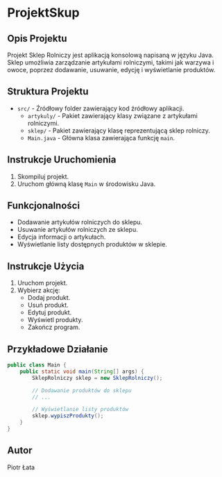 # ProjektSkup

## Opis Projektu
Projekt Sklep Rolniczy jest aplikacją konsolową napisaną w języku Java. Sklep umożliwia zarządzanie artykułami rolniczymi, takimi jak warzywa i owoce, poprzez dodawanie, usuwanie, edycję i wyświetlanie produktów.

## Struktura Projektu
- `src/` - Źródłowy folder zawierający kod źródłowy aplikacji.
  - `artykuly/` - Pakiet zawierający klasy związane z artykułami rolniczymi.
  - `sklep/` - Pakiet zawierający klasę reprezentującą sklep rolniczy.
  - `Main.java` - Główna klasa zawierająca funkcję `main`.

## Instrukcje Uruchomienia
1. Skompiluj projekt.
2. Uruchom główną klasę `Main` w środowisku Java.

## Funkcjonalności
- Dodawanie artykułów rolniczych do sklepu.
- Usuwanie artykułów rolniczych ze sklepu.
- Edycja informacji o artykułach.
- Wyświetlanie listy dostępnych produktów w sklepie.

## Instrukcje Użycia
1. Uruchom projekt.
2. Wybierz akcję:
   - Dodaj produkt.
   - Usuń produkt.
   - Edytuj produkt.
   - Wyświetl produkty.
   - Zakończ program.

## Przykładowe Działanie
```java
public class Main {
    public static void main(String[] args) {
        SklepRolniczy sklep = new SklepRolniczy();

        // Dodawanie produktów do sklepu
        // ...

        // Wyświetlanie listy produktów
        sklep.wypiszProdukty();
    }
}
```
 ## Autor
Piotr Łata
